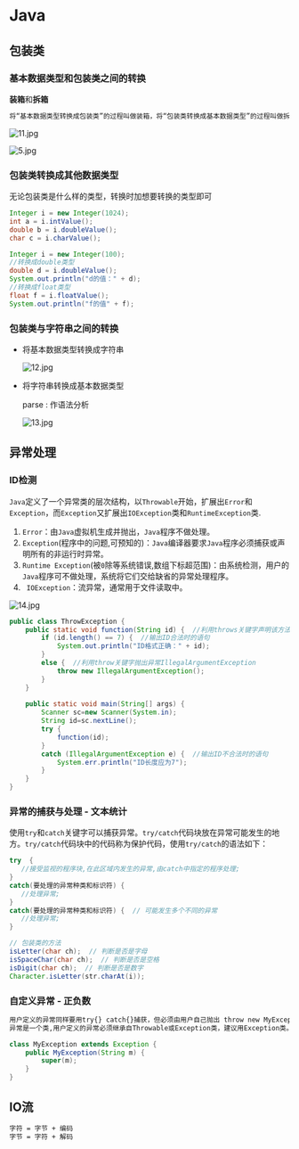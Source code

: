 # Java

## 包装类

### 基本数据类型和包装类之间的转换

 **装箱**和**拆箱** 

```markdown
将“基本数据类型转换成包装类”的过程叫做装箱，将“包装类转换成基本数据类型”的过程叫做拆箱。
```

![11.jpg](https://cdn.acwing.com/media/article/image/2022/04/17/186034_9a6f502abe-11.jpg) 

![5.jpg](https://cdn.acwing.com/media/article/image/2022/04/17/186034_73f9bb62be-5.jpg) 

### 包装类转换成其他数据类型

无论包装类是什么样的类型，转换时加想要转换的类型即可  

```java
Integer i = new Integer(1024);
int a = i.intValue(); 
double b = i.doubleValue();
char c = i.charValue();
```

```java
Integer i = new Integer(100);  
//转换成double类型  
double d = i.doubleValue();  
System.out.println("d的值：" + d);
//转换成float类型  
float f = i.floatValue();  
System.out.println("f的值" + f);  
```

### 包装类与字符串之间的转换

* 将基本数据类型转换成字符串

  ![12.jpg](https://cdn.acwing.com/media/article/image/2022/04/17/186034_745b3282be-12.jpg) 

* 将字符串转换成基本数据类型

  parse : 作语法分析

  ![13.jpg](https://cdn.acwing.com/media/article/image/2022/04/17/186034_95650c9dbe-13.jpg) 

## 异常处理

### ID检测

`Java`定义了一个异常类的层次结构，以`Throwable`开始，扩展出`Error`和`Exception`，而`Exception`又扩展出`IOException`类和`RuntimeException`类.

1. `Error`：由`Java`虚拟机生成并抛出，`Java`程序不做处理。
2. `Exception`(程序中的问题,可预知的)：`Java`编译器要求`Java`程序必须捕获或声明所有的非运行时异常。
3. `Runtime Exception`(被`0`除等系统错误,数组下标超范围)：由系统检测，用户的`Java`程序可不做处理，系统将它们交给缺省的异常处理程序。
4. ` IOException`：流异常，通常用于文件读取中。

![14.jpg](https://cdn.acwing.com/media/article/image/2022/04/17/186034_a9f58938be-14.jpg) 

```java
public class ThrowException {
	public static void function(String id) {  //利用throws关键字声明该方法可能出现异常IllegalArgumentException
		if (id.length() == 7) {  //输出ID合法时的语句
			System.out.println("ID格式正确：" + id);
		}
	    else {  //利用throw关键字抛出异常IllegalArgumentException			
			throw new IllegalArgumentException();
		}
	}
    
	public static void main(String[] args) {
		Scanner sc=new Scanner(System.in);
		String id=sc.nextLine();
		try {
	        function(id);
	    }
	    catch (IllegalArgumentException e) {  //输出ID不合法时的语句	 
			System.err.println("ID长度应为7");
	    }
	}
}
```

### 异常的捕获与处理 - 文本统计

使用`try`和`catch`关键字可以捕获异常。`try/catch`代码块放在异常可能发生的地方。`try/catch`代码块中的代码称为保护代码，使用`try/catch`的语法如下： 

```java
try  {  
   //接受监视的程序块,在此区域内发生的异常,由catch中指定的程序处理;  
}  
catch(要处理的异常种类和标识符) {  
   //处理异常;  
}  
catch(要处理的异常种类和标识符) {  // 可能发生多个不同的异常
   //处理异常;  
}  
```

```java
// 包装类的方法
isLetter(char ch);  // 判断是否是字母
isSpaceChar(char ch);  // 判断是否是空格
isDigit(char ch);  // 判断是否是数字
Character.isLetter(str.charAt(i));
```

### 自定义异常 - 正负数

```markdown
用户定义的异常同样要用try{} catch{}捕获，但必须由用户自己抛出 throw new MyException。
异常是一个类,用户定义的异常必须继承自Throwable或Exception类，建议用Exception类。
```

```java
class MyException extends Exception {  
    public MyException(String m) {  
        super(m);  
    }  
}  
```

## IO流

```markdown
字符 = 字节 + 编码
字节 = 字符 + 解码 
```